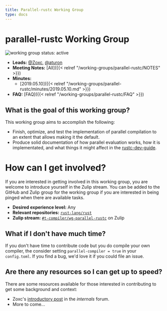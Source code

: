 ```yaml
---
title: Parallel-rustc Working Group
type: docs
---
```

# parallel-rustc Working Group
![working group status: active][status]

- **Leads:** [@Zoxc][Zoxc], [@aturon][aturon]
- **Meeting Notes:** [All]({{< relref "/working-groups/parallel-rustc/NOTES" >}})
- **Minutes:**
    - [2019.05.10]({{< relref "/working-groups/parallel-rustc/minutes/2019.05.10.md" >}})
- **FAQ:** [FAQ]({{< relref "/working-groups/parallel-rustc/FAQ" >}})

[Zoxc]: https://github.com/Zoxc
[aturon]: https://github.com/aturon
[status]: https://img.shields.io/badge/status-active-brightgreen.svg?style=for-the-badge

## What is the goal of this working group?
This working group aims to accomplish the following:

- Finish, optimize, and test the implementation of parallel compilation to an extent
  that allows making it the default.
- Produce solid documentation of how parallel evaluation works, how it is
  implementated, and what things it might affect in the [rustc-dev-guide][rustc-dev-guide].

[rustc-dev-guide]: https://rustc-dev-guide.rust-lang.org/

# How can I get involved?
If you are interested in getting involved in this working group, you are welcome to
introduce yourself in the Zulip stream. You can be added to the GitHub and Zulip
group for the working group if you are interested in being pinged when there are available tasks.

- **Desired experience level:** Any
- **Relevant repositories:** [`rust-lang/rust`][repo]
- **Zulip stream:** [`#t-compiler/wg-parallel-rustc`][zulip] on Zulip

[repo]: https://github.com/rust-lang/rust
[zulip]: https://rust-lang.zulipchat.com/#narrow/stream/187679-t-compiler.2Fwg-parallel-rustc

## What if I don't have much time?
If you don't have time to contribute code but you do compile your own compiler,
the consider setting `parallel-compiler = true` in your `config.toml`. If you
find a bug, we'd love it if you could file an issue.

## Are there any resources so I can get up to speed?
There are some resources available for those interested in contributing to get some background
and context:

- Zoxc's [introductory post][zoxc-internals-post] in the _internals_ forum.
- More to come...

[zoxc-internals-post]: https://internals.rust-lang.org/t/parallelizing-rustc-using-rayon/6606
